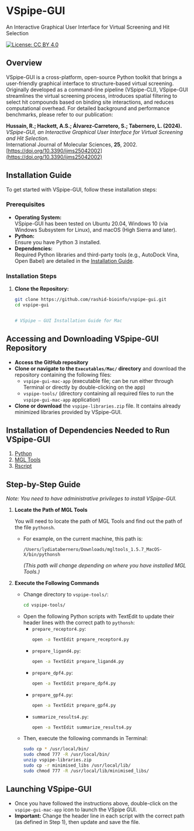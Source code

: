 # VSpipe-GUI  
An Interactive Graphical User Interface for Virtual Screening and Hit Selection

[![License: CC BY 4.0](https://img.shields.io/badge/License-CC%20BY%204.0-blue.svg)](https://creativecommons.org/licenses/by/4.0/)

## Overview

VSpipe-GUI is a cross-platform, open-source Python toolkit that brings a user-friendly graphical interface to structure-based virtual screening. Originally developed as a command-line pipeline (VSpipe-CLI), VSpipe-GUI streamlines the virtual screening process, introduces spatial filtering to select hit compounds based on binding site interactions, and reduces computational overhead. For detailed background and performance benchmarks, please refer to our publication:

**Hussain, R.; Hackett, A.S.; Álvarez-Carretero, S.; Tabernero, L. (2024).**  
*VSpipe-GUI, an Interactive Graphical User Interface for Virtual Screening and Hit Selection.*  
International Journal of Molecular Sciences, **25**, 2002.  
[https://doi.org/10.3390/ijms25042002](https://doi.org/10.3390/ijms25042002)

## Installation Guide

To get started with VSpipe-GUI, follow these installation steps:

### Prerequisites
- **Operating System:**  
  VSpipe-GUI has been tested on Ubuntu 20.04, Windows 10 (via Windows Subsystem for Linux), and macOS (High Sierra and later).
- **Python:**  
  Ensure you have Python 3 installed.
- **Dependencies:**  
  Required Python libraries and third-party tools (e.g., AutoDock Vina, Open Babel) are detailed in the [Installation Guide](https://github.com/rashid-bioinfo/vspipe-gui/tree/master/Installation_Guide).

### Installation Steps

1. **Clone the Repository:**
   ```bash
   git clone https://github.com/rashid-bioinfo/vspipe-gui.git
   cd vspipe-gui


   # VSpipe – GUI Installation Guide for Mac

## Accessing and Downloading VSpipe-GUI Repository

- **Access the GitHub repository**
- **Clone or navigate to the `Executables/Mac/` directory** and download the repository containing the following files:
  - `vspipe-gui-mac-app` (executable file; can be run either through Terminal or directly by double-clicking on the app)
  - `vspipe-tools/` (directory containing all required files to run the `vspipe-gui-mac-app` application)
- **Clone or download** the `vspipe-libraries.zip` file. It contains already minimized libraries provided by VSpipe-GUI.

## Installation of Dependencies Needed to Run VSpipe-GUI

1. [Python](https://www.python.org/downloads/macos/)
2. [MGL Tools](https://ccsb.scripps.edu/mgltools/downloads/)
3. [Rscript](https://cran.r-project.org/bin/macosx/)

## Step-by-Step Guide

*Note: You need to have administrative privileges to install VSpipe-GUI.*

1. **Locate the Path of MGL Tools**

   You will need to locate the path of MGL Tools and find out the path of the file `pythonsh`.

   - For example, on the current machine, this path is:
     ```
     /Users/lydiatabernero/Downloads/mgltools_1.5.7_MacOS-X/bin/pythonsh
     ```
     *(This path will change depending on where you have installed MGL Tools.)*

2. **Execute the Following Commands**

   - Change directory to `vspipe-tools/`:
     ```bash
     cd vspipe-tools/
     ```
   - Open the following Python scripts with TextEdit to update their header lines with the correct path to `pythonsh`:
     - `prepare_receptor4.py`:
       ```bash
       open -a TextEdit prepare_receptor4.py
       ```
     - `prepare_ligand4.py`:
       ```bash
       open -a TextEdit prepare_ligand4.py
       ```
     - `prepare_dpf4.py`:
       ```bash
       open -a TextEdit prepare_dpf4.py
       ```
     - `prepare_gpf4.py`:
       ```bash
       open -a TextEdit prepare_gpf4.py
       ```
     - `summarize_results4.py`:
       ```bash
       open -a TextEdit summarize_results4.py
       ```
   - Then, execute the following commands in Terminal:
     ```bash
     sudo cp * /usr/local/bin/
     sudo chmod 777 -R /usr/local/bin/
     unzip vspipe-libraries.zip
     sudo cp -r minimised_libs /usr/local/lib/
     sudo chmod 777 -R /usr/local/lib/minimised_libs/
     ```

## Launching VSpipe-GUI

- Once you have followed the instructions above, double-click on the `vspipe-gui-mac-app` icon to launch the VSpipe GUI.
- **Important:** Change the header line in each script with the correct path (as defined in Step 1), then update and save the file.

